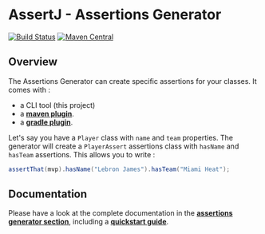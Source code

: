 # AssertJ - Assertions Generator

[![Build Status](https://travis-ci.org/joel-costigliola/assertj-assertions-generator.svg?branch=master)](https://travis-ci.org/joel-costigliola/assertj-assertions-generator) 
[![Maven Central](https://maven-badges.herokuapp.com/maven-central/org.assertj/assertj-assertions-generator-maven-plugin/badge.svg)](https://maven-badges.herokuapp.com/maven-central/org.assertj/assertj-assertions-generator-maven-plugin)

## Overview 

The Assertions Generator can create specific assertions for your classes. It comes with :
* a CLI tool (this project) 
* a [**maven plugin**](https://github.com/assertj/assertj-assertions-generator-maven-plugin).
* a [**gradle plugin**](https://github.com/assertj/assertj-generator-gradle-plugin).

Let's say you have a `Player` class with `name` and `team` properties. The generator will create a `PlayerAssert` assertions class with `hasName` and `hasTeam` assertions. This allows you to write :

```java
assertThat(mvp).hasName("Lebron James").hasTeam("Miami Heat");
```

## Documentation

Please have a look at the complete documentation in the [**assertions generator section**](http://joel-costigliola.github.io/assertj/assertj-assertions-generator.html), including a [**quickstart guide**](http://joel-costigliola.github.io/assertj/assertj-assertions-generator.html#quickstart).
